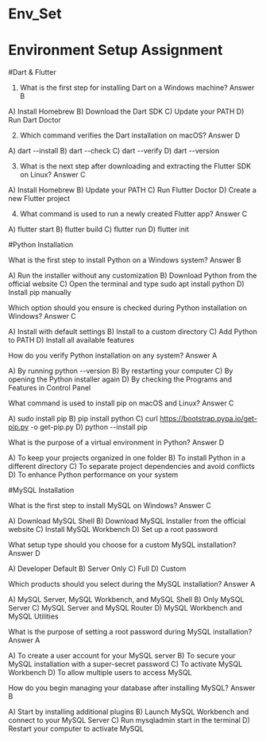 # Env_Set

# Environment Setup Assignment

#Dart & Flutter

1. What is the first step for installing Dart on a Windows machine? Answer B

A) Install Homebrew
B) Download the Dart SDK
C) Update your PATH
D) Run Dart Doctor


2. Which command verifies the Dart installation on macOS? Answer D

A) dart --install
B) dart --check
C) dart --verify
D) dart --version


3. What is the next step after downloading and extracting the Flutter SDK on Linux? Answer C

A) Install Homebrew
B) Update your PATH
C) Run Flutter Doctor
D) Create a new Flutter project


4. What command is used to run a newly created Flutter app? Answer C

A) flutter start
B) flutter build
C) flutter run
D) flutter init


#Python Installation

What is the first step to install Python on a Windows system? Answer B

A) Run the installer without any customization
B) Download Python from the official website
C) Open the terminal and type sudo apt install python
D) Install pip manually

Which option should you ensure is checked during Python installation on Windows? Answer C

A) Install with default settings
B) Install to a custom directory
C) Add Python to PATH
D) Install all available features

How do you verify Python installation on any system? Answer A

A) By running python --version
B) By restarting your computer
C) By opening the Python installer again
D) By checking the Programs and Features in Control Panel

What command is used to install pip on macOS and Linux? Answer C

A) sudo install pip
B) pip install python
C) curl https://bootstrap.pypa.io/get-pip.py -o get-pip.py
D) python --install pip

What is the purpose of a virtual environment in Python? Answer D

A) To keep your projects organized in one folder
B) To install Python in a different directory
C) To separate project dependencies and avoid conflicts
D) To enhance Python performance on your system

#MySQL Installation

What is the first step to install MySQL on Windows? Answer C

A) Download MySQL Shell
B) Download MySQL Installer from the official website
C) Install MySQL Workbench
D) Set up a root password

What setup type should you choose for a custom MySQL installation? Answer D

A) Developer Default
B) Server Only
C) Full
D) Custom

Which products should you select during the MySQL installation? Answer A

A) MySQL Server, MySQL Workbench, and MySQL Shell
B) Only MySQL Server
C) MySQL Server and MySQL Router
D) MySQL Workbench and MySQL Utilities

What is the purpose of setting a root password during MySQL installation? Answer A

A) To create a user account for your MySQL server
B) To secure your MySQL installation with a super-secret password
C) To activate MySQL Workbench
D) To allow multiple users to access MySQL

How do you begin managing your database after installing MySQL? Answer B

A) Start by installing additional plugins
B) Launch MySQL Workbench and connect to your MySQL Server
C) Run mysqladmin start in the terminal
D) Restart your computer to activate MySQL
